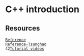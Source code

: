 # C++ introduction
## Resources
[`Reference`](https://github.com/48d31kh413k/1337-CPP-42/tree/main) <br>
[`Reference-Tsunghao`](https://github.com/Tsunghao-C/Common-Course/tree/main/CPP_Module) <br>
`42`[`Tutorial videos`](https://elearning.intra.42.fr/tags/38/notions) <br>
